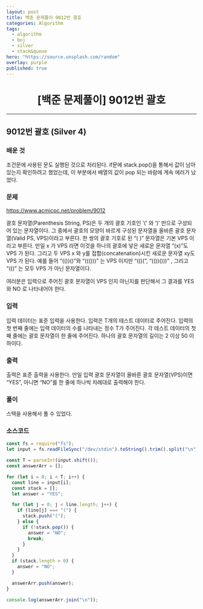 ```yaml
---
layout: post
title: 백준 문제풀이 9012번 괄호
categories: Algorithm
tags:
  - algorithm
  - boj
  - silver
  - stack&queue
hero: "https://source.unsplash.com/random"
overlay: purple
published: true
---
```


# <center>[백준 문제풀이] 9012번 괄호</center>

---

## 9012번 괄호 (Silver 4)

### 배운 것

조건문에 사용된 문도 실행된 것으로 처리된다. if문에 stack.pop()을 통해서 값이 남아있는지 확인하려고 했었는데, 이 부분에서 배열의 값이 pop 되는 바람에 계속 에러가 났었다.

### 문제

https://www.acmicpc.net/problem/9012

괄호 문자열(Parenthesis String, PS)은 두 개의 괄호 기호인 ‘(’ 와 ‘)’ 만으로 구성되어 있는 문자열이다. 그 중에서 괄호의 모양이 바르게 구성된 문자열을 올바른 괄호 문자열(Valid PS, VPS)이라고 부른다. 한 쌍의 괄호 기호로 된 “( )” 문자열은 기본 VPS 이라고 부른다. 만일 x 가 VPS 라면 이것을 하나의 괄호에 넣은 새로운 문자열 “(x)”도 VPS 가 된다. 그리고 두 VPS x 와 y를 접합(concatenation)시킨 새로운 문자열 xy도 VPS 가 된다. 예를 들어 “(())()”와 “((()))” 는 VPS 이지만 “(()(”, “(())()))” , 그리고 “(()” 는 모두 VPS 가 아닌 문자열이다.

여러분은 입력으로 주어진 괄호 문자열이 VPS 인지 아닌지를 판단해서 그 결과를 YES 와 NO 로 나타내어야 한다.

### 입력

입력 데이터는 표준 입력을 사용한다. 입력은 T개의 테스트 데이터로 주어진다. 입력의 첫 번째 줄에는 입력 데이터의 수를 나타내는 정수 T가 주어진다. 각 테스트 데이터의 첫째 줄에는 괄호 문자열이 한 줄에 주어진다. 하나의 괄호 문자열의 길이는 2 이상 50 이하이다.

### 출력

출력은 표준 출력을 사용한다. 만일 입력 괄호 문자열이 올바른 괄호 문자열(VPS)이면 “YES”, 아니면 “NO”를 한 줄에 하나씩 차례대로 출력해야 한다.

### 풀이

스택을 사용해서 풀 수 있었다.

### 소스코드

```js
const fs = require("fs");
let input = fs.readFileSync("/dev/stdin").toString().trim().split("\n");

const T = parseInt(input.shift());
const answerArr = [];

for (let i = 0; i < T; i++) {
  const line = input[i];
  const stack = [];
  let answer = "YES";

  for (let j = 0; j < line.length; j++) {
    if (line[j] === "(") {
      stack.push("(");
    } else {
      if (!stack.pop()) {
        answer = "NO";
        break;
      }
    }
  }
  if (stack.length > 0) {
    answer = "NO";
  }

  answerArr.push(answer);
}

console.log(answerArr.join("\n"));
```
